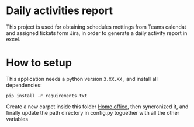 # Daily activities report
This project is used for obtaining schedules mettings from Teams calendat and assigned tickets form Jira, in order to generate a daily activity report in excel.

# How to setup
This application needs a python version ```3.XX.XX``` , and install all dependencies: 
```
pip install -r requirements.txt
```
Create a new carpet inside this folder [Home office](https://grupocarso.sharepoint.com/sites/QTCEng1/Documentos%20compartidos/Forms/AllItems.aspx?id=%2Fsites%2FQTCEng1%2FDocumentos%20compartidos%2FHome%20office&viewid=7a9e6d74%2D03c6%2D4597%2D9ca8%2D62380e23e828),
then syncronized it, and finally update the path directory in config.py toguether with all the other variables
